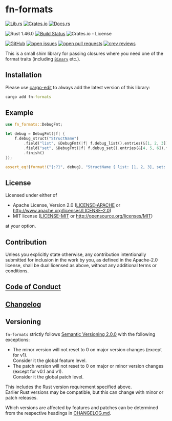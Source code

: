 # fn-formats

[![Lib.rs](https://img.shields.io/badge/Lib.rs-*-84f)](https://lib.rs/crates/fn-formats)
[![Crates.io](https://img.shields.io/crates/v/fn-formats)](https://crates.io/crates/fn-formats)
[![Docs.rs](https://img.shields.io/badge/Docs.rs-*-black)](https://docs.rs/crates/fn-formats)

![Rust 1.46.0](https://img.shields.io/static/v1?logo=Rust&label=&message=1.46.0&color=grey)
[![Build Status](https://travis-ci.com/Tamschi/fn-formats.svg?branch=develop)](https://travis-ci.com/Tamschi/fn-formats/branches)
![Crates.io - License](https://img.shields.io/crates/l/fn-formats/0.0.4)

[![GitHub](https://img.shields.io/static/v1?logo=GitHub&label=&message=%20&color=grey)](https://github.com/Tamschi/fn-formats)
[![open issues](https://img.shields.io/github/issues-raw/Tamschi/fn-formats)](https://github.com/Tamschi/fn-formats/issues)
[![open pull requests](https://img.shields.io/github/issues-pr-raw/Tamschi/fn-formats)](https://github.com/Tamschi/fn-formats/pulls)
[![crev reviews](https://web.crev.dev/rust-reviews/badge/crev_count/fn-formats.svg)](https://web.crev.dev/rust-reviews/crate/fn-formats/)

This is a small shim library for passing closures where you need one of the format traits (including [`Binary`] etc.).

[`Binary`]: https://doc.rust-lang.org/stable/core/fmt/trait.Binary.html

## Installation

Please use [cargo-edit](https://crates.io/crates/cargo-edit) to always add the latest version of this library:

```cmd
cargo add fn-formats
```

## Example

```rust
use fn_formats::DebugFmt;

let debug = DebugFmt(|f| {
    f.debug_struct("StructName")
        .field("list", &DebugFmt(|f| f.debug_list().entries(&[1, 2, 3]).finish()))
        .field("set", &DebugFmt(|f| f.debug_set().entries(&[4, 5, 6]).finish()))
        .finish()
});

assert_eq!(format!("{:?}", debug), "StructName { list: [1, 2, 3], set: {4, 5, 6} }");
```

## License

Licensed under either of

* Apache License, Version 2.0
   ([LICENSE-APACHE](LICENSE-APACHE) or <http://www.apache.org/licenses/LICENSE-2.0>)
* MIT license
   ([LICENSE-MIT](LICENSE-MIT) or <http://opensource.org/licenses/MIT>)

at your option.

## Contribution

Unless you explicitly state otherwise, any contribution intentionally submitted
for inclusion in the work by you, as defined in the Apache-2.0 license, shall be
dual licensed as above, without any additional terms or conditions.

## [Code of Conduct](CODE_OF_CONDUCT.md)

## [Changelog](CHANGELOG.md)

## Versioning

`fn-formats` strictly follows [Semantic Versioning 2.0.0](https://semver.org/spec/v2.0.0.html) with the following exceptions:

* The minor version will not reset to 0 on major version changes (except for v1).  
Consider it the global feature level.
* The patch version will not reset to 0 on major or minor version changes (except for v0.1 and v1).  
Consider it the global patch level.

This includes the Rust version requirement specified above.  
Earlier Rust versions may be compatible, but this can change with minor or patch releases.

Which versions are affected by features and patches can be determined from the respective headings in [CHANGELOG.md](CHANGELOG.md).
